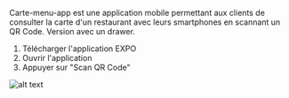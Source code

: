 Carte-menu-app est une application mobile permettant aux clients de consulter la carte d'un restaurant avec leurs smartphones en scannant un QR Code. Version avec un drawer.

1. Télécharger l'application EXPO
2. Ouvrir l'application
3. Appuyer sur "Scan QR Code" 

![alt text](https://i.imgur.com/2djeg3J.png)
